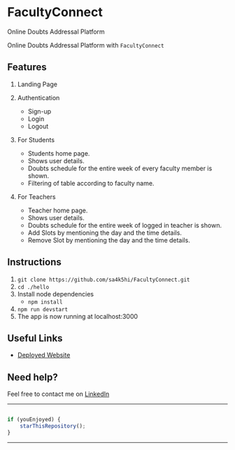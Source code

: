 # FacultyConnect
Online Doubts Addressal Platform

Online Doubts Addressal Platform with `FacultyConnect`

## Features

1. Landing Page

2. Authentication
    - Sign-up
    - Login
    - Logout

3. For Students
    - Students home page.
    - Shows user details.
    - Doubts schedule for the entire week of every faculty member is shown.
    - Filtering of table according to faculty name. 

4. For Teachers
    - Teacher home page.
    - Shows user details.
    - Doubts schedule for the entire week of logged in teacher is shown.
    - Add Slots by mentioning the day and the time details.
    - Remove Slot by mentioning the day and the time details.

## Instructions

1. `git clone https://github.com/sa4k5hi/FacultyConnect.git` 
2. `cd ./hello`
3. Install node dependencies 
   - `npm install`
4. `npm run devstart`
5. The app is now running at localhost:3000

## Useful Links

- [Deployed Website](https://faculty-connect.herokuapp.com/)

## Need help?

Feel free to contact me on [LinkedIn](https://www.linkedin.com/in/saakshi07/) 


---------

```javascript

if (youEnjoyed) {
    starThisRepository();
}

```

-----------
